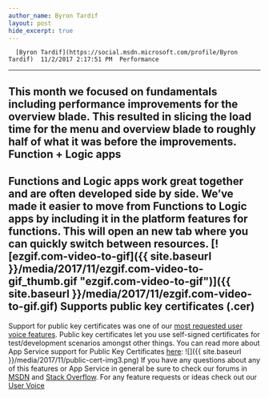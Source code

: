 ```yaml
---
author_name: Byron Tardif
layout: post
hide_excerpt: true
---
```

      [Byron Tardif](https://social.msdn.microsoft.com/profile/Byron Tardif)  11/2/2017 2:17:51 PM  Performance
-----------

 This month we focused on fundamentals including performance improvements for the overview blade. This resulted in slicing the load time for the menu and overview blade to roughly half of what it was before the improvements. Function + Logic apps
---------------------

 Functions and Logic apps work great together and are often developed side by side. We’ve made it easier to move from Functions to Logic apps by including it in the platform features for functions. This will open an new tab where you can quickly switch between resources. [![ezgif.com-video-to-gif]({{ site.baseurl }}/media/2017/11/ezgif.com-video-to-gif_thumb.gif "ezgif.com-video-to-gif")]({{ site.baseurl }}/media/2017/11/ezgif.com-video-to-gif.gif) Supports public key certificates (.cer)
---------------------------------------

 Support for public key certificates was one of our [most requested user voice features](https://feedback.azure.com/forums/169385-web-apps/suggestions/8229000-add-support-for-uploading-cer-files-for-certifica). Public key certificates let you use self-signed certificates for test/development scenarios amongst other things. You can read more about App Service support for Public Key Certificates [here](https://blogs.msdn.microsoft.com/appserviceteam/2017/11/01/app-service-certificates-now-supports-public-certificates-cer/): ![]({{ site.baseurl }}/media/2017/11/public-cert-img3.png) If you have any questions about any of this features or App Service in general be sure to check our forums in [MSDN](https://social.msdn.microsoft.com/Forums/en-US/home?forum=windowsazurewebsitespreview) and [Stack Overflow](https://stackoverflow.com/questions/tagged/azure-web-sites). For any feature requests or ideas check out our [User Voice](https://feedback.azure.com/forums/169385-web-apps-formerly-websites)     
